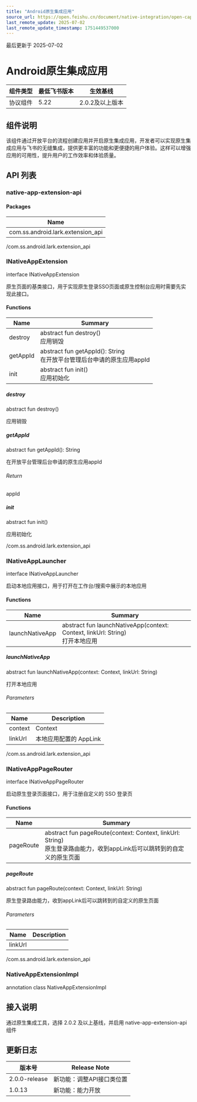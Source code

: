 ```yaml
---
title: "Android原生集成应用"
source_url: https://open.feishu.cn/document/native-integration/open-capability/protocol-components/native-integrated-application/andr
last_remote_update: 2025-07-02
last_remote_update_timestamp: 1751449537000
---
```

最后更新于 2025-07-02

# Android原生集成应用

| 组件类型 | 最低飞书版本 |生效基线|
|------|--------|--|
| 协议组件 | 5.22   |2.0.2及以上版本|

## 组件说明
该组件通过开放平台的流程创建应用并开启原生集成应用，开发者可以实现原生集成应用与飞书的无缝集成，提供更丰富的功能和更便捷的用户体验。这样可以增强应用的可用性，提升用户的工作效率和体验质量。

## API 列表
### native-app-extension-api

#### Packages

| Name |
|---|
| com.ss.android.lark.extension_api |

/com.ss.android.lark.extension_api

### INativeAppExtension

interface INativeAppExtension

原生页面的基类接口，用于实现原生登录SSO页面或原生控制台应用时需要先实现此接口。

#### Functions

| Name | Summary |
|---|---|
| destroy | abstract fun destroy()<br>应用销毁 |
| getAppId | abstract fun getAppId(): String<br>在开放平台管理后台申请的原生应用appId |
| init | abstract fun init()<br>应用初始化 |

##### destroy

abstract fun destroy()

应用销毁

##### getAppId

abstract fun getAppId(): String

在开放平台管理后台申请的原生应用appId

###### Return

appId

##### init

abstract fun init()

应用初始化

/com.ss.android.lark.extension_api

### INativeAppLauncher

interface INativeAppLauncher

启动本地应用接口，用于打开在工作台/搜索中展示的本地应用

#### Functions

| Name | Summary |
|---|---|
| launchNativeApp | abstract fun launchNativeApp(context: Context, linkUrl: String)<br>打开本地应用 |

##### launchNativeApp

abstract fun launchNativeApp(context: Context, linkUrl: String)

打开本地应用

###### Parameters

| Name | Description |
|---|---|
| context | Context |
| linkUrl | 本地应用配置的 AppLink |

/com.ss.android.lark.extension_api

### INativeAppPageRouter

interface INativeAppPageRouter

启动原生登录页面接口，用于注册自定义的 SSO 登录页

#### Functions

| Name | Summary |
|---|---|
| pageRoute | abstract fun pageRoute(context: Context, linkUrl: String)<br>原生登录路由能力，收到appLink后可以跳转到的自定义的原生页面 |

##### pageRoute

abstract fun pageRoute(context: Context, linkUrl: String)

原生登录路由能力，收到appLink后可以跳转到的自定义的原生页面

###### Parameters

| Name | Description |
|---|---|
| linkUrl |

/com.ss.android.lark.extension_api

### NativeAppExtensionImpl

annotation class NativeAppExtensionImpl

## 接入说明
通过原生集成工具，选择 2.0.2 及以上基线，并启用 native-app-extension-api 组件

## 更新日志
| 版本号           |Release Note|
|---------------|---|
| 2.0.0-release |新功能：调整API接口类位置|
| 1.0.13 | 新功能：能力开放 |
